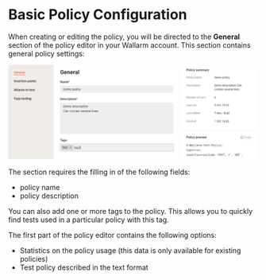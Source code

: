 [img-tab-general]:        ../../../images/operations/common/test-policy/policy-editor/tab-general.png

# Basic Policy Configuration

When creating or editing the policy, you will be directed to the **General** section of the policy editor in your Wallarm account. This section contains general policy settings:

![General section of the policy editor][img-tab-general]

The section requires the filling in of the following fields:

* policy name
* policy description

You can also add one or more tags to the policy. This allows you to quickly find tests used in a particular policy with this tag.

The first part of the policy editor contains the following options:

* Statistics on the policy usage (this data is only available for existing policies)
* Test policy described in the text format
